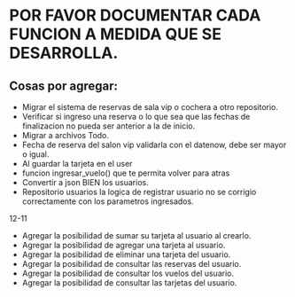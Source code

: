 # POR FAVOR DOCUMENTAR CADA FUNCION A MEDIDA QUE SE DESARROLLA.
## Cosas por agregar:

- Migrar el sistema de reservas de sala vip o cochera a otro repositorio.
- Verificar si ingreso una reserva o lo que sea que las fechas de finalizacion no pueda ser anterior a la de inicio.
- Migrar a archivos Todo.
- Fecha de reserva del salon vip validarla con el datenow, debe ser mayor o igual.
- Al guardar la tarjeta en el user 
- funcion ingresar_vuelo() que te permita volver para atras
- Convertir a json BIEN los usuarios.
- Repositorio usuarios la logica de registrar usuario no se corrigio correctamente con los parametros ingresados.


12-11
- Agregar la posibilidad de sumar su tarjeta al usuario al crearlo.
- Agregar la posibilidad de agregar una tarjeta al usuario.
- Agregar la posibilidad de eliminar una tarjeta del usuario.
- Agregar la posibilidad de consultar las reservas del usuario.
- Agregar la posibilidad de consultar los vuelos del usuario.
- Agregar la posibilidad de consultar las tarjetas del usuario.

